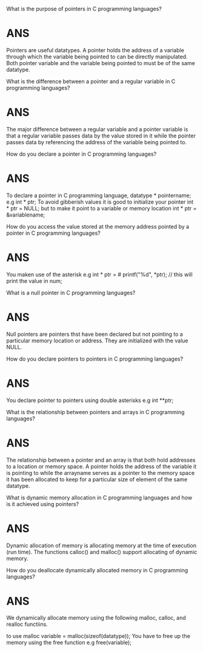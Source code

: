 What is the purpose of pointers in C programming languages?

ANS
===

Pointers are useful datatypes. A pointer holds the address of a variable through which the variable being pointed to can be directly manipulated. Both pointer variable and the variable being pointed to must be of the same datatype.

What is the difference between a pointer and a regular variable in C programming languages?

ANS
===

The major difference between a regular variable and a pointer variable is that a regular variable passes data by the value stored in it while the pointer passes data by referencing the address of the variable being pointed to.

How do you declare a pointer in C programming languages?

ANS
===

To declare a pointer in C programming language,
   datatype * pointername;
e.g int * ptr;
To avoid gibberish values it is good to initialize your pointer
int * ptr = NULL;
but to make it point to a variable or memory location
int * ptr = &variablename;

How do you access the value stored at the memory address pointed by a pointer in C programming languages?

ANS
===

You maken use of the asterisk
e.g
int * ptr = &num;
printf("%d", *ptr); // this will print the value in num;

What is a null pointer in C programming languages?

ANS
===

Null pointers are pointers thst have been declared but not pointing to a particular memory location or address. They are initialized with the value NULL.

How do you declare pointers to pointers in C programming languages?

ANS
===

You declare pointer to pointers using double asterisks
e.g
int **ptr;

What is the relationship between pointers and arrays in C programming languages?

ANS
===

The relationship between a pointer and an array is that both hold addresses to a location or memory space.
A pointer holds the address of the variable it is pointing to while the arrayname serves as a pointer to the memory space it has been allocated to keep for a particular size of element of the same datatype.

What is dynamic memory allocation in C programming languages and how is it achieved using pointers?

ANS
===

Dynamic allocation of memory is allocating memory at the time of execution (run time). The functions calloc() and malloc() support allocating of dynamic memory.

How do you deallocate dynamically allocated memory in C programming languages?

ANS
===

We dynamically allocate memory using the following
malloc, calloc, and realloc functiins.

to use malloc
variable = malloc(sizeof(datatype));
You have to free up the memory using the free function
e.g
free(variable);
